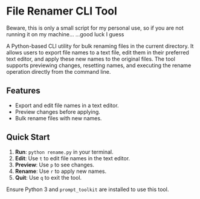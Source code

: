 # File Renamer CLI Tool

Beware, this is only a small script for my personal use, so if you are not running it on my machine...   ...good luck I guess

A Python-based CLI utility for bulk renaming files in the current directory. It allows users to export file names to a text file, edit them in their preferred text editor, and apply these new names to the original files. The tool supports previewing changes, resetting names, and executing the rename operation directly from the command line.

## Features
- Export and edit file names in a text editor.
- Preview changes before applying.
- Bulk rename files with new names.

## Quick Start
1. **Run**: `python rename.py` in your terminal.
2. **Edit**: Use `t` to edit file names in the text editor.
3. **Preview**: Use `p` to see changes.
4. **Rename**: Use `r` to apply new names.
5. **Quit**: Use `q` to exit the tool.

Ensure Python 3 and `prompt_toolkit` are installed to use this tool.
